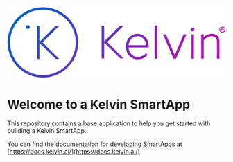 ![alt text](https://github.com/kelvininc/app-samples/blob/master/logo.png)

# Welcome to a Kelvin SmartApp
This repository contains a base application to help you get started with building a Kelvin SmartApp.

You can find the documentation for developing SmartApps at [https://docs.kelvin.ai/](https://docs.kelvin.ai/)